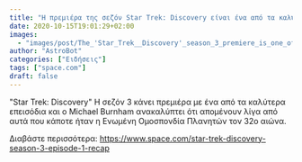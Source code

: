 ```yaml
---
title: "Η πρεμιέρα της σεζόν Star Trek: Discovery είναι ένα από τα καλύτερα επεισόδια της ακόμα"
date: 2020-10-15T19:01:29+02:00
images:
  - "images/post/The_'Star_Trek__Discovery'_season_3_premiere_is_one_of_its_best_episodes_yet.jpg"
author: "AstroBot"
categories: ["Ειδήσεις"]
tags: ["space.com"]
draft: false
---
```


&quot;Star Trek: Discovery&quot; Η σεζόν 3 κάνει πρεμιέρα με ένα από τα καλύτερα επεισόδια και ο Michael Burnham ανακαλύπτει ότι απομένουν λίγα από αυτά που κάποτε ήταν η Ενωμένη Ομοσπονδία Πλανητών τον 32ο αιώνα.

Διαβάστε περισσότερα: https://www.space.com/star-trek-discovery-season-3-episode-1-recap
